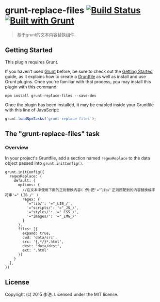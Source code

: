 # grunt-replace-files [![Build Status](https://travis-ci.org/danielhusar/grunt-file-replace.svg)](https://github.com/lh2907883/grunt-replace-files) [![Built with Grunt](https://cdn.gruntjs.com/builtwith.png)](http://gruntjs.com/)

> 基于grunt的文本内容替换组件.

## Getting Started
This plugin requires Grunt.

If you haven't used [Grunt](http://gruntjs.com/) before, be sure to check out the [Getting Started](http://gruntjs.com/getting-started) guide, as it explains how to create a [Gruntfile](http://gruntjs.com/sample-gruntfile) as well as install and use Grunt plugins. Once you're familiar with that process, you may install this plugin with this command:

```shell
npm install grunt-replace-files --save-dev
```

Once the plugin has been installed, it may be enabled inside your Gruntfile with this line of JavaScript:

```js
grunt.loadNpmTasks('grunt-replace-files');
```

## The "grunt-replace-files" task

### Overview
In your project's Gruntfile, add a section named `regexReplace` to the data object passed into `grunt.initConfig()`.


	grunt.initConfig({
  	  regexReplace: {
	    default: {
	      options: {
			//在文本中使用下面的正则替换内容( 例:把'="lib/'正则匹配到的内容替换成字符串'="_LIB_/' )
	        regex: {
	          '="lib/': '="_LIB_/',
	          '="scripts/': '="_JS_/',
	          '="styles/': '="_CSS_/',
	          '="images/': '="_IMG_/'
	        }
	      },
		  files: [{
	        expand: true,
	        cwd: 'data/src',
	        src: '{,*/}*.html',
	        dest: 'data/dest',
	        ext: '.html'
	      }]
	    }
	  },
	})

## License
Copyright (c) 2015 李浩. Licensed under the MIT license.

